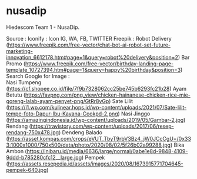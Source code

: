 # nusadip
Hiedescom Team 1 - NusaDip.

Source :
Iconify : Icon IG, WA, FB, TWITTER
Freepik : Robot Delivery (https://www.freepik.com/free-vector/chat-bot-ai-robot-set-future-marketing-innovation_6612178.htm#page=1&query=robot%20delivery&position=2)
          Bar Promo (https://www.freepik.com/free-vector/birthday-landing-page-template_10727394.htm#page=1&query=happy%20birthday&position=3)
Search Google for Image :  
Nasi Tumpeng (https://cf.shopee.co.id/file/7f9b7328062cc25be745b6293fc21b28)
Ayam Betutu (https://favpng.com/png_view/chicken-hainanese-chicken-rice-mie-goreng-lalab-ayam-penyet-png/GtRr8vGp)
Sate Lilit (https://i1.wp.com/kulinear.hops.id/wp-content/uploads/2021/07/Sate-lilit-tempe-foto-Dapur-Ibu-Kayana-Cookpd-2.png)
Nasi Jinggo (https://amazingindonesia.id/wp-content/uploads/2019/05/Gambar-2.jpg)
Rendang (https://travistory.com/wp-content/uploads/2017/06/resep-rendang-750x478.jpg)
Dendeng Balado (https://asset.kompas.com/crops/eVUT_TbyT9rbV3Bz4_jW0JCcCgU=/0x333:1000x1000/750x500/data/photo/2020/08/02/5f26b02a99288.jpg)
Bika Ambon (https://inibaru.id/media/6636/large/normal/0abe1e8d-9848-4109-9ddd-b785280cfc12__large.jpg)
Pempek (https://assets.resepedia.id/assets/images/2020/08/1673915771704645-pempek-640.jpg)
